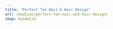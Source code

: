 ```yaml
---
title: "Perfect Ten Nail & Hair Design"
url: /madison/perfect-ten-nail-und-hair-design/
shop: Kosmetik
---
```

